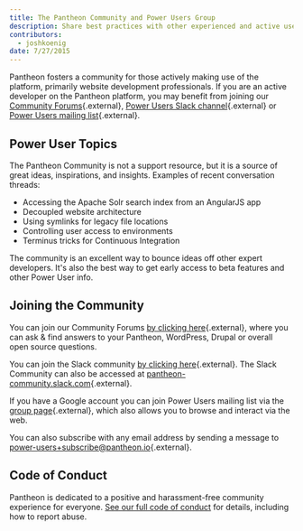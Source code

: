 ```yaml
---
title: The Pantheon Community and Power Users Group
description: Share best practices with other experienced and active users of Pantheon's platform.
contributors:
  - joshkoenig
date: 7/27/2015
---
```

Pantheon fosters a community for those actively making use of the platform, primarily website development professionals. If you are an active developer on the Pantheon platform, you may benefit from joining our [Community Forums](https://discuss.pantheon.io/){.external}, [Power Users Slack channel](https://slackin.pantheon.io/){.external} or [Power Users mailing list](https://groups.google.com/a/pantheon.io/forum/#!forum/power-users){.external}.

## Power User Topics

The Pantheon Community is not a support resource, but it is a source of great ideas, inspirations, and insights. Examples of recent conversation threads:

- Accessing the Apache Solr search index from an AngularJS app
- Decoupled website architecture
- Using symlinks for legacy file locations
- Controlling user access to environments
- Terminus tricks for Continuous Integration

The community is an excellent way to bounce ideas off other expert developers. It's also the best way to get early access to beta features and other Power User info.

## Joining the Community

You can join our Community Forums [by clicking here](https://discuss.pantheon.io/){.external}, where you can ask & find answers to your Pantheon, WordPress, Drupal or overall open source questions. 

You can join the Slack community [by clicking here](https://slackin.pantheon.io/){.external}. The Slack Community can also be accessed at [pantheon-community.slack.com](https://pantheon-community.slack.com/){.external}.

If you have a Google account you can join Power Users mailing list via the [group page](https://groups.google.com/a/pantheon.io/forum/#!forum/power-users){.external}, which also allows you to browse and interact via the web.

You can also subscribe with any email address by sending a message to [power-users+subscribe@pantheon.io](mailto:power-users+subscribe@pantheon.io){.external}.

## Code of Conduct

Pantheon is dedicated to a positive and harassment-free community experience for everyone. [See our full code of conduct](/docs/code-of-conduct/) for details, including how to report abuse.
